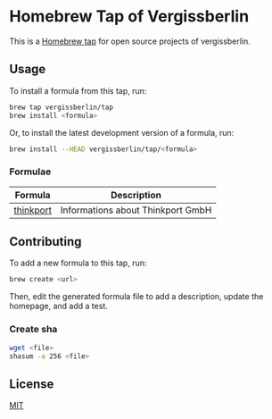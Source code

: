 # Homebrew Tap of Vergissberlin

This is a [Homebrew tap](https://docs.brew.sh/Taps) for open source projects of vergissberlin.

## Usage

To install a formula from this tap, run:

```sh
brew tap vergissberlin/tap
brew install <formula>
```

Or, to install the latest development version of a formula, run:

```sh
brew install --HEAD vergissberlin/tap/<formula>
```

### Formulae

| Formula | Description |
| ------- | ----------- |
| [thinkport](Formula/thinkport.rb) | Informations about Thinkport GmbH |

## Contributing

To add a new formula to this tap, run:

```sh
brew create <url>
```

Then, edit the generated formula file to add a description, update the homepage, and add a test.

### Create sha

```sh
wget <file>
shasum -a 256 <file>
```

## License

[MIT](LICENSE)
